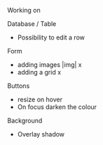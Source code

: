Working on

Database / Table
- Possibility to edit a row

Form
-   adding images |img| x
- adding a grid x

Buttons
-   resize on hover
-   On focus darken the colour


Background

- Overlay shadow
